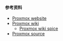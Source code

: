 #### 参考资料
* [Proxmox website](https://www.proxmox.com/en/)
* [Proxmox wiki](https://pve.proxmox.com/wiki/Main_Page)
  * [Proxmox wiki spice](https://pve.proxmox.com/wiki/SPICE)
* [Proxmox source](https://git.proxmox.com/)
